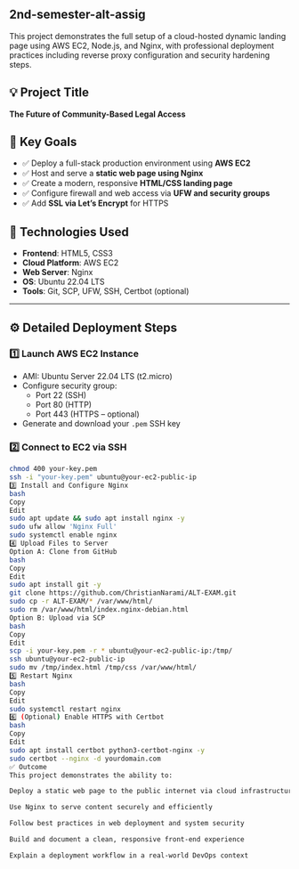 ## 2nd-semester-alt-assig
This project demonstrates the full setup of a cloud-hosted dynamic landing page using AWS EC2, Node.js, and Nginx, with professional deployment practices including reverse proxy configuration and security hardening steps.

## 💡 Project Title
**The Future of Community-Based Legal Access**
## 🎯 Key Goals

- ✅ Deploy a full-stack production environment using **AWS EC2**
- ✅ Host and serve a **static web page using Nginx**
- ✅ Create a modern, responsive **HTML/CSS landing page**
- ✅ Configure firewall and web access via **UFW and security groups**
- ✅  Add **SSL via Let’s Encrypt** for HTTPS

## 🧰 Technologies Used

- **Frontend**: HTML5, CSS3
- **Cloud Platform**: AWS EC2
- **Web Server**: Nginx
- **OS**: Ubuntu 22.04 LTS
- **Tools**: Git, SCP, UFW, SSH, Certbot (optional)

---

## ⚙️ Detailed Deployment Steps

### 1️⃣ Launch AWS EC2 Instance

- AMI: Ubuntu Server 22.04 LTS (t2.micro)
- Configure security group:
  - Port 22 (SSH)
  - Port 80 (HTTP)
  - Port 443 (HTTPS – optional)
- Generate and download your `.pem` SSH key

### 2️⃣ Connect to EC2 via SSH

```bash
chmod 400 your-key.pem
ssh -i "your-key.pem" ubuntu@your-ec2-public-ip
3️⃣ Install and Configure Nginx
bash
Copy
Edit
sudo apt update && sudo apt install nginx -y
sudo ufw allow 'Nginx Full'
sudo systemctl enable nginx
4️⃣ Upload Files to Server
Option A: Clone from GitHub
bash
Copy
Edit
sudo apt install git -y
git clone https://github.com/ChristianNarami/ALT-EXAM.git
sudo cp -r ALT-EXAM/* /var/www/html/
sudo rm /var/www/html/index.nginx-debian.html
Option B: Upload via SCP
bash
Copy
Edit
scp -i your-key.pem -r * ubuntu@your-ec2-public-ip:/tmp/
ssh ubuntu@your-ec2-public-ip
sudo mv /tmp/index.html /tmp/css /var/www/html/
5️⃣ Restart Nginx
bash
Copy
Edit
sudo systemctl restart nginx
6️⃣ (Optional) Enable HTTPS with Certbot
bash
Copy
Edit
sudo apt install certbot python3-certbot-nginx -y
sudo certbot --nginx -d yourdomain.com
✅ Outcome
This project demonstrates the ability to:

Deploy a static web page to the public internet via cloud infrastructure

Use Nginx to serve content securely and efficiently

Follow best practices in web deployment and system security

Build and document a clean, responsive front-end experience

Explain a deployment workflow in a real-world DevOps context




